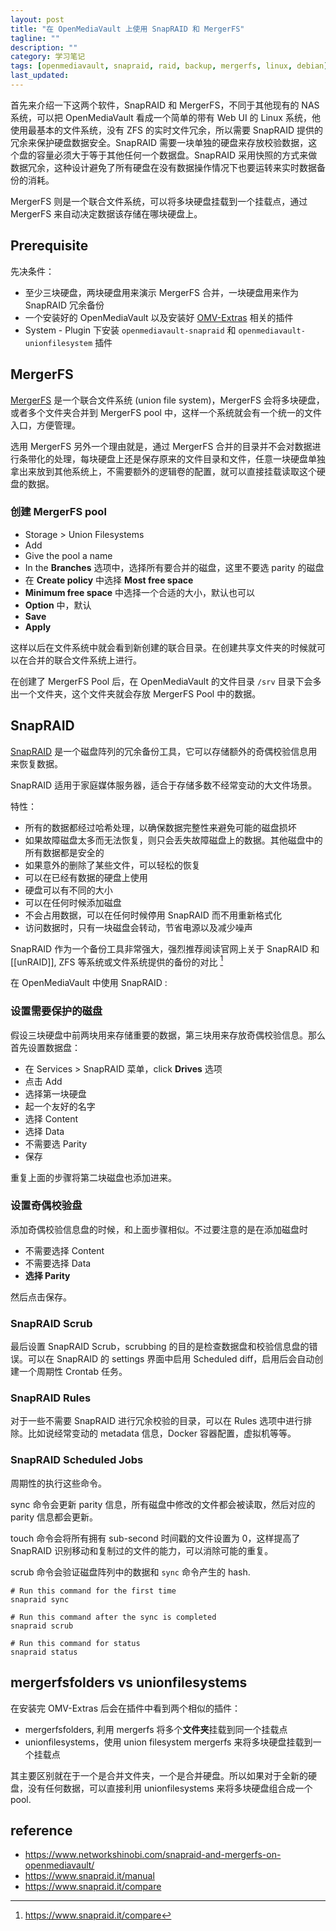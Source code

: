 ```yaml
---
layout: post
title: "在 OpenMediaVault 上使用 SnapRAID 和 MergerFS"
tagline: ""
description: ""
category: 学习笔记
tags: [openmediavault, snapraid, raid, backup, mergerfs, linux, debian]
last_updated:
---
```



首先来介绍一下这两个软件，SnapRAID 和 MergerFS，不同于其他现有的 NAS 系统，可以把 OpenMediaVault 看成一个简单的带有 Web UI 的 Linux 系统，他使用最基本的文件系统，没有 ZFS 的实时文件冗余，所以需要 SnapRAID 提供的冗余来保护硬盘数据安全。SnapRAID 需要一块单独的硬盘来存放校验数据，这个盘的容量必须大于等于其他任何一个数据盘。SnapRAID 采用快照的方式来做数据冗余，这种设计避免了所有硬盘在没有数据操作情况下也要运转来实时数据备份的消耗。

MergerFS 则是一个联合文件系统，可以将多块硬盘挂载到一个挂载点，通过 MergerFS 来自动决定数据该存储在哪块硬盘上。

## Prerequisite
先决条件：

- 至少三块硬盘，两块硬盘用来演示 MergerFS 合并，一块硬盘用来作为 SnapRAID 冗余备份
- 一个安装好的 OpenMediaVault 以及安装好 [OMV-Extras](/post/2020/03/openmediavault-setup.html) 相关的插件
- System - Plugin 下安装 `openmediavault-snapraid` 和 `openmediavault-unionfilesystem` 插件

## MergerFS
[MergerFS](https://github.com/trapexit/mergerfs) 是一个联合文件系统 (union file system)，MergerFS 会将多块硬盘，或者多个文件夹合并到 MergerFS pool 中，这样一个系统就会有一个统一的文件入口，方便管理。

选用 MergerFS 另外一个理由就是，通过 MergerFS 合并的目录并不会对数据进行条带化的处理，每块硬盘上还是保存原来的文件目录和文件，任意一块硬盘单独拿出来放到其他系统上，不需要额外的逻辑卷的配置，就可以直接挂载读取这个硬盘的数据。

### 创建 MergerFS pool

- Storage > Union Filesystems
- Add
- Give the pool a name
- In the **Branches** 选项中，选择所有要合并的磁盘，这里不要选 parity 的磁盘
- 在 **Create policy** 中选择 **Most free space**
- **Minimum free space** 中选择一个合适的大小，默认也可以
- **Option** 中，默认
- **Save**
- **Apply**

这样以后在文件系统中就会看到新创建的联合目录。在创建共享文件夹的时候就可以在合并的联合文件系统上进行。

在创建了 MergerFS Pool 后，在 OpenMediaVault 的文件目录 `/srv` 目录下会多出一个文件夹，这个文件夹就会存放 MergerFS Pool 中的数据。

## SnapRAID
[SnapRAID](https://www.snapraid.it/) 是一个磁盘阵列的冗余备份工具，它可以存储额外的奇偶校验信息用来恢复数据。

SnapRAID 适用于家庭媒体服务器，适合于存储多数不经常变动的大文件场景。

特性：

- 所有的数据都经过哈希处理，以确保数据完整性来避免可能的磁盘损坏
- 如果故障磁盘太多而无法恢复，则只会丢失故障磁盘上的数据。其他磁盘中的所有数据都是安全的
- 如果意外的删除了某些文件，可以轻松的恢复
- 可以在已经有数据的硬盘上使用
- 硬盘可以有不同的大小
- 可以在任何时候添加磁盘
- 不会占用数据，可以在任何时候停用 SnapRAID 而不用重新格式化
- 访问数据时，只有一块磁盘会转动，节省电源以及减少噪声

SnapRAID 作为一个备份工具非常强大，强烈推荐阅读官网上关于 SnapRAID 和 [[unRAID]], ZFS 等系统或文件系统提供的备份的对比 [^s]

[^s]: <https://www.snapraid.it/compare>


在 OpenMediaVault 中使用 SnapRAID :

### 设置需要保护的磁盘
假设三块硬盘中前两块用来存储重要的数据，第三块用来存放奇偶校验信息。那么首先设置数据盘：

- 在 Services > SnapRAID 菜单，click **Drives** 选项
- 点击 Add
- 选择第一块硬盘
- 起一个友好的名字
- 选择 Content
- 选择 Data
- 不需要选 Parity
- 保存

重复上面的步骤将第二块磁盘也添加进来。

### 设置奇偶校验盘

添加奇偶校验信息盘的时候，和上面步骤相似。不过要注意的是在添加磁盘时

- 不需要选择 Content
- 不需要选择 Data
- **选择 Parity**

然后点击保存。

### SnapRAID Scrub
最后设置 SnapRAID Scrub，scrubbing 的目的是检查数据盘和校验信息盘的错误。可以在 SnapRAID 的 settings 界面中启用 Scheduled diff，启用后会自动创建一个周期性 Crontab 任务。

### SnapRAID Rules

对于一些不需要 SnapRAID 进行冗余校验的目录，可以在 Rules 选项中进行排除。比如说经常变动的 metadata 信息，Docker 容器配置，虚拟机等等。

### SnapRAID Scheduled Jobs
周期性的执行这些命令。

sync 命令会更新 parity 信息，所有磁盘中修改的文件都会被读取，然后对应的 parity 信息都会更新。

touch 命令会将所有拥有 sub-second 时间戳的文件设置为 0，这样提高了 SnapRAID 识别移动和复制过的文件的能力，可以消除可能的重复。

scrub 命令会验证磁盘阵列中的数据和 `sync` 命令产生的 hash.

    # Run this command for the first time
    snapraid sync

    # Run this command after the sync is completed
    snapraid scrub

    # Run this command for status
    snapraid status


## mergerfsfolders vs unionfilesystems
在安装完 OMV-Extras 后会在插件中看到两个相似的插件：

- mergerfsfolders, 利用 mergerfs 将多个**文件夹**挂载到同一个挂载点
- unionfilesystems，使用 union filesystem mergerfs 来将多块硬盘挂载到一个挂载点

其主要区别就在于一个是合并文件夹，一个是合并硬盘。所以如果对于全新的硬盘，没有任何数据，可以直接利用 unionfilesystems 来将多块硬盘组合成一个 pool.


## reference

- <https://www.networkshinobi.com/snapraid-and-mergerfs-on-openmediavault/>
- <https://www.snapraid.it/manual>
- <https://www.snapraid.it/compare>
